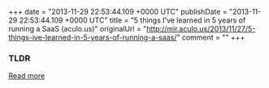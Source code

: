 +++
date = "2013-11-29 22:53:44.109 +0000 UTC"
publishDate = "2013-11-29 22:53:44.109 +0000 UTC"
title = "5 things I’ve learned in 5 years of running a SaaS (aculo.us)"
originalUrl = "http://mir.aculo.us/2013/11/27/5-things-ive-learned-in-5-years-of-running-a-saas/"
comment = ""
+++

### TLDR



[Read more](http://mir.aculo.us/2013/11/27/5-things-ive-learned-in-5-years-of-running-a-saas/)
